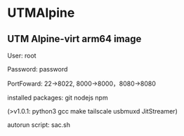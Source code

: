 # UTMAlpine
## UTM Alpine-virt arm64 image
User: root

Password: password

PortFoward: 22->8022, 8000->8000，8080->8080

installed packages: git nodejs npm

(>v1.0.1: python3 gcc make tailscale usbmuxd JitStreamer)

autorun script: sac.sh
